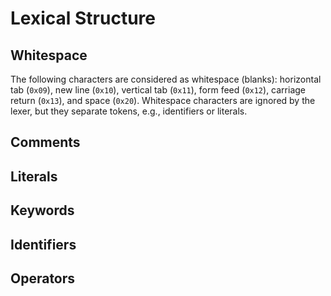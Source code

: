 # Lexical Structure

## Whitespace

The following characters are considered as whitespace (blanks): horizontal tab
(`0x09`), new line (`0x10`), vertical tab (`0x11`), form feed (`0x12`),
carriage return (`0x13`), and space (`0x20`). Whitespace characters are ignored
by the lexer, but they separate tokens, e.g., identifiers or literals.

## Comments

## Literals

## Keywords

## Identifiers

## Operators
